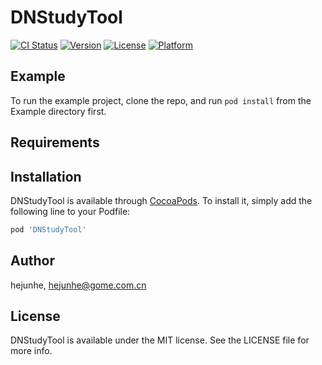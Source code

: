 # DNStudyTool

[![CI Status](https://img.shields.io/travis/hejunhe/DNStudyTool.svg?style=flat)](https://travis-ci.org/hejunhe/DNStudyTool)
[![Version](https://img.shields.io/cocoapods/v/DNStudyTool.svg?style=flat)](https://cocoapods.org/pods/DNStudyTool)
[![License](https://img.shields.io/cocoapods/l/DNStudyTool.svg?style=flat)](https://cocoapods.org/pods/DNStudyTool)
[![Platform](https://img.shields.io/cocoapods/p/DNStudyTool.svg?style=flat)](https://cocoapods.org/pods/DNStudyTool)

## Example

To run the example project, clone the repo, and run `pod install` from the Example directory first.

## Requirements

## Installation

DNStudyTool is available through [CocoaPods](https://cocoapods.org). To install
it, simply add the following line to your Podfile:

```ruby
pod 'DNStudyTool'
```

## Author

hejunhe, hejunhe@gome.com.cn

## License

DNStudyTool is available under the MIT license. See the LICENSE file for more info.

